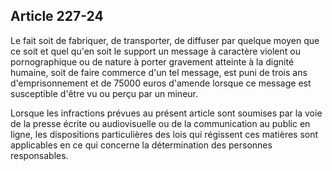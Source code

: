 Article 227-24
----
Le fait soit de fabriquer, de transporter, de diffuser par quelque moyen que ce
soit et quel qu'en soit le support un message à caractère violent ou
pornographique ou de nature à porter gravement atteinte à la dignité humaine,
soit de faire commerce d'un tel message, est puni de trois ans d'emprisonnement
et de 75000 euros d'amende lorsque ce message est susceptible d'être vu ou perçu
par un mineur.

Lorsque les infractions prévues au présent article sont soumises par la voie de
la presse écrite ou audiovisuelle ou de la communication au public en ligne, les
dispositions particulières des lois qui régissent ces matières sont applicables
en ce qui concerne la détermination des personnes responsables.
